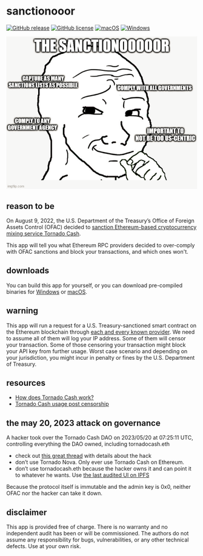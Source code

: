 # sanctionooor

[![GitHub release](https://img.shields.io/github/release/svanas/sanctionooor)](https://github.com/svanas/sanctionooor/releases/latest)
[![GitHub license](https://img.shields.io/github/license/svanas/sanctionooor)](https://github.com/svanas/sanctionooor/blob/main/LICENSE)
[![macOS](https://img.shields.io/badge/os-macOS-green)](https://github.com/svanas/sanctionooor/releases/latest/download/macOS.zip)
[![Windows](https://img.shields.io/badge/os-Windows-green)](https://github.com/svanas/sanctionooor/releases/latest/download/Windows.zip)

![](sanctionooor.png)

## reason to be

On August 9, 2022, the U.S. Department of the Treasury’s Office of Foreign Assets Control (OFAC) decided to [sanction Ethereum-based cryptocurrency mixing service Tornado Cash](https://home.treasury.gov/policy-issues/financial-sanctions/recent-actions/20220808).

This app will tell you what Ethereum RPC providers decided to over-comply with OFAC sanctions and block your transactions, and which ones won't.

## downloads

You can build this app for yourself, or you can download pre-compiled binaries for [Windows](https://github.com/svanas/sanctionooor/releases/latest/download/Windows.zip) or [macOS](https://github.com/svanas/sanctionooor/releases/latest/download/macOS.zip).

## warning

This app will run a request for a U.S. Treasury-sanctioned smart contract on the Ethereum blockchain through [each and every known provider](https://github.com/svanas/ethereum-node-list). We need to assume all of them will log your IP address. Some of them will censor your transaction. Some of those censoring your transaction might block your API key from further usage. Worst case scenario and depending on your jurisdiction, you might incur in penalty or fines by the U.S. Department of Treasury.

## resources

* [How does Tornado Cash work?](https://www.coincenter.org/education/advanced-topics/how-does-tornado-cash-work)
* [Tornado Cash usage post censorship](https://hackmd.io/@gozzy/tornado-cash-post-censorship)

## the may 20, 2023 attack on governance

A hacker took over the Tornado Cash DAO on 2023/05/20 at 07:25:11 UTC, controlling everything the DAO owned, including tornadocash.eth

* check out [this great thread](https://twitter.com/mesquka/status/1660056267753422849) with details about the hack
* don’t use Tornado Nova. Only ever use Tornado Cash on Ethereum.
* don’t use tornadocash.eth because the hacker owns it and can point it to whatever he wants. Use [the last audited UI on IPFS](https://cloudflare-ipfs.com/ipfs/bafybeiezldbnvyjgwevp4cdpu44xwsxxas56jz763jmicojsa6hm3l3rum/)

Because the protocol itself is immutable and the admin key is 0x0, neither OFAC nor the hacker can take it down.

## disclaimer

This app is provided free of charge. There is no warranty and no independent audit has been or will be commissioned. The authors do not assume any responsibility for bugs, vulnerabilities, or any other technical defects. Use at your own risk.
